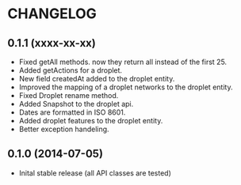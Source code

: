 CHANGELOG
=========

0.1.1 (xxxx-xx-xx)
------------------

- Fixed getAll methods. now they return all instead of the first 25.
- Added getActions for a droplet.
- New field createdAt added to the droplet entity.
- Improved the mapping of a droplet networks to the droplet entity.
- Fixed Droplet rename method.
- Added Snapshot to the droplet api.
- Dates are formatted in ISO 8601.
- Added droplet features to the droplet entity.
- Better exception handeling.

0.1.0 (2014-07-05)
------------------

- Inital stable release (all API classes are tested)

